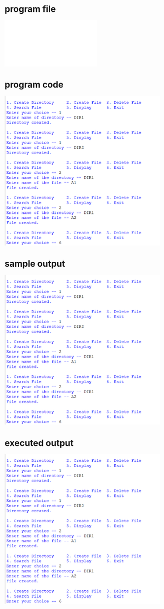 
# program file
![program file](SEONDLEVELDIRECTORY_563.py)

# program code 
![program code](SEONDLEVELDIRECTORY__IO_563.png)

# sample output
![sample output](SEONDLEVELDIRECTORY__IO_563.png)

# executed output
![executed output](SEONDLEVELDIRECTORY__IO_563.png)

